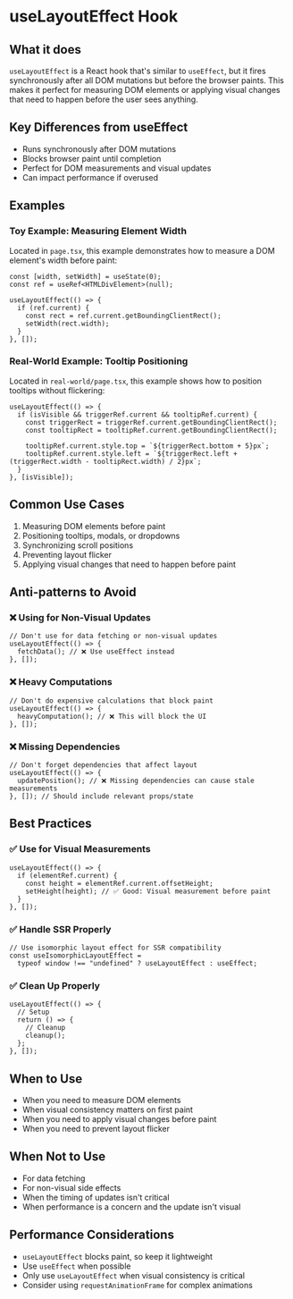 # useLayoutEffect Hook

## What it does

`useLayoutEffect` is a React hook that's similar to `useEffect`, but it fires synchronously after all DOM mutations but before the browser paints. This makes it perfect for measuring DOM elements or applying visual changes that need to happen before the user sees anything.

## Key Differences from useEffect

- Runs synchronously after DOM mutations
- Blocks browser paint until completion
- Perfect for DOM measurements and visual updates
- Can impact performance if overused

## Examples

### Toy Example: Measuring Element Width

Located in `page.tsx`, this example demonstrates how to measure a DOM element's width before paint:

```tsx
const [width, setWidth] = useState(0);
const ref = useRef<HTMLDivElement>(null);

useLayoutEffect(() => {
  if (ref.current) {
    const rect = ref.current.getBoundingClientRect();
    setWidth(rect.width);
  }
}, []);
```

### Real-World Example: Tooltip Positioning

Located in `real-world/page.tsx`, this example shows how to position tooltips without flickering:

```tsx
useLayoutEffect(() => {
  if (isVisible && triggerRef.current && tooltipRef.current) {
    const triggerRect = triggerRef.current.getBoundingClientRect();
    const tooltipRect = tooltipRef.current.getBoundingClientRect();

    tooltipRef.current.style.top = `${triggerRect.bottom + 5}px`;
    tooltipRef.current.style.left = `${triggerRect.left + (triggerRect.width - tooltipRect.width) / 2}px`;
  }
}, [isVisible]);
```

## Common Use Cases

1. Measuring DOM elements before paint
2. Positioning tooltips, modals, or dropdowns
3. Synchronizing scroll positions
4. Preventing layout flicker
5. Applying visual changes that need to happen before paint

## Anti-patterns to Avoid

### ❌ Using for Non-Visual Updates

```tsx
// Don't use for data fetching or non-visual updates
useLayoutEffect(() => {
  fetchData(); // ❌ Use useEffect instead
}, []);
```

### ❌ Heavy Computations

```tsx
// Don't do expensive calculations that block paint
useLayoutEffect(() => {
  heavyComputation(); // ❌ This will block the UI
}, []);
```

### ❌ Missing Dependencies

```tsx
// Don't forget dependencies that affect layout
useLayoutEffect(() => {
  updatePosition(); // ❌ Missing dependencies can cause stale measurements
}, []); // Should include relevant props/state
```

## Best Practices

### ✅ Use for Visual Measurements

```tsx
useLayoutEffect(() => {
  if (elementRef.current) {
    const height = elementRef.current.offsetHeight;
    setHeight(height); // ✅ Good: Visual measurement before paint
  }
}, []);
```

### ✅ Handle SSR Properly

```tsx
// Use isomorphic layout effect for SSR compatibility
const useIsomorphicLayoutEffect =
  typeof window !== "undefined" ? useLayoutEffect : useEffect;
```

### ✅ Clean Up Properly

```tsx
useLayoutEffect(() => {
  // Setup
  return () => {
    // Cleanup
    cleanup();
  };
}, []);
```

## When to Use

- When you need to measure DOM elements
- When visual consistency matters on first paint
- When you need to apply visual changes before paint
- When you need to prevent layout flicker

## When Not to Use

- For data fetching
- For non-visual side effects
- When the timing of updates isn't critical
- When performance is a concern and the update isn't visual

## Performance Considerations

- `useLayoutEffect` blocks paint, so keep it lightweight
- Use `useEffect` when possible
- Only use `useLayoutEffect` when visual consistency is critical
- Consider using `requestAnimationFrame` for complex animations
